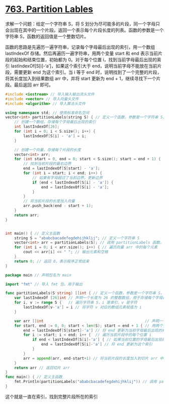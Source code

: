 # [763. Partition Lables](https://leetcode.com/problems/partition-labels/)

求解一个问题：给定一个字符串 S，将 S 划分为尽可能多的片段，同一个字母只会出现在其中的一个片段。返回一个表示每个片段长度的列表。函数的参数是一个字符串 S，函数的返回值是一个整数切片。

函数的思路是先遍历一遍字符串，记录每个字母最后出现的索引，用一个数组 lastIndexOf 存储。然后再遍历一遍字符串，用两个变量 start 和 end 表示当前片段的起始和结束位置，初始都为 0。对于每个位置 i，找到当前字母最后出现的索引 lastIndexOf[S[i]-‘a’]，如果这个索引大于 end，说明当前字母不能放在当前片段，需要更新 end 为这个索引。当 i 等于 end 时，说明找到了一个完整的片段，将其长度加入到结果数组 arr 中，并将 start 更新为 end + 1，继续寻找下一个片段。最后返回 arr 即可。
```c++
#include <iostream> // 导入输入输出流头文件
#include <vector> // 导入向量头文件
#include <algorithm> // 导入算法头文件

using namespace std; // 使用标准命名空间
vector<int> partitionLabels(string S) { // 定义一个函数，参数是一个字符串 S，返回值是一个整数向量
    // 创建一个数组，存储每个字母最后出现的索引
    int lastIndexOf[26];
    for (int i = 0; i < S.size(); i++) {
        lastIndexOf[S[i] - 'a'] = i;
    }

    // 创建一个向量，存储每个片段的长度
    vector<int> arr;
    for (int start = 0, end = 0; start < S.size(); start = end + 1) {
        // 找到当前片段的最右边界
        end = lastIndexOf[S[start] - 'a'];
        for (int i = start; i < end; i++) {
            // 如果有字母超过了当前边界，更新边界
            if (end < lastIndexOf[S[i] - 'a']) {
                end = lastIndexOf[S[i] - 'a'];
            }
        }
        // 将当前片段的长度加入向量
        arr.push_back(end - start + 1);
    }
    return arr;
}


int main() { // 定义主函数
    string S = "ababcbacadefegdehijhklij"; // 定义一个字符串 S
    vector<int> arr = partitionLabels(S); // 调用 partitionLabels 函数，并将结果赋值给向量 arr
    for (int i = 0; i < arr.size(); i++) { // 遍历向量 arr 中的每个元素
        cout << arr[i] << " "; // 输出元素和空格
    }
    return 0; // 返回 0，表示程序正常结束
}

```



```go
package main // 声明包名为 main

import "fmt" // 导入 fmt 包，用于输出

func partitionLabels(S string) []int { // 定义一个函数，参数是一个字符串 S，返回值是一个整数切片
	var lastIndexOf [26]int // 声明一个长度为 26 的整数数组，用于存储每个字母最后出现的索引
	for i, v := range S {   // 遍历字符串 S，i 是索引，v 是字符
		lastIndexOf[v-'a'] = i // 将字符 v 对应的数组元素赋值为 i
	}

	var arr []int                                             // 声明一个整数切片，用于存储每个片段的长度
	for start, end := 0, 0; start < len(S); start = end + 1 { // 用两个变量 start 和 end 表示当前片段的起始和结束位置，初始都为 0，每次循环后将 start 更新为 end + 1，直到 start 等于字符串长度
		end = lastIndexOf[S[start]-'a'] // 将 end 更新为当前字母最后出现的索引
		for i := start; i < end; i++ {  // 遍历当前片段中的每个位置 i
			if end < lastIndexOf[S[i]-'a'] { // 如果当前位置的字母最后出现的索引大于 end
				end = lastIndexOf[S[i]-'a'] // 将 end 更新为这个索引
			}
		}
		arr = append(arr, end-start+1) // 将当前片段的长度加入到切片 arr 中
	}
	return arr // 返回切片 arr
}
func main() { // 定义主函数
	fmt.Println(partitionLabels("ababcbacadefegdehijhklij")) // 调用 partitionLabels 函数，并输出结果
}


```


这个就是一直在索引，找到完整片段所在的索引
